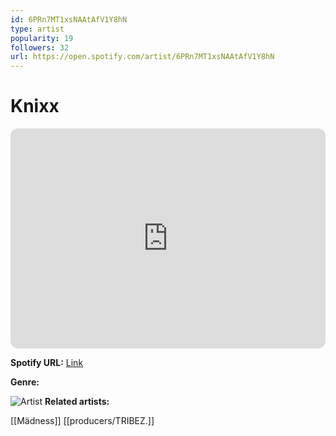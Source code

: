 ```yaml
---
id: 6PRn7MT1xsNAAtAfV1Y8hN
type: artist
popularity: 19
followers: 32
url: https://open.spotify.com/artist/6PRn7MT1xsNAAtAfV1Y8hN
---
```

# Knixx

<iframe style="border-radius:12px" src="https://open.spotify.com/embed/artist/6PRn7MT1xsNAAtAfV1Y8hN" width="100%" height="352" frameBorder="0" allowfullscreen="" allow="autoplay; clipboard-write; encrypted-media; fullscreen; picture-in-picture" loading="lazy"></iframe>

**Spotify URL:** [Link](https://open.spotify.com/artist/6PRn7MT1xsNAAtAfV1Y8hN)

**Genre:** 

![Artist](https://i.scdn.co/image/ab67616d0000b27312cc3dc2ca12114537e04bc6)
**Related artists:**

[[Mädness]]
[[producers/TRIBEZ.]]
